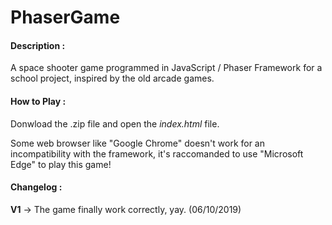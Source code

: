 # PhaserGame
#### Description :
A space shooter game programmed in JavaScript / Phaser Framework for a school project, inspired by the old arcade games.

#### How to Play :
Donwload the .zip file and open the *index.html* file.

Some web browser like "Google Chrome" doesn't work for an incompatibility with the framework, it's raccomanded to use "Microsoft Edge"
to play this game!

#### Changelog :
**V1** -> The game finally work correctly, yay. (06/10/2019)
